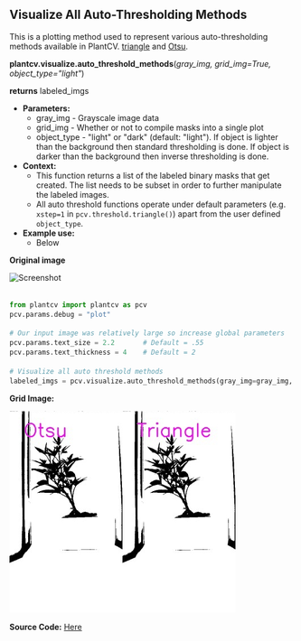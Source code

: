 ## Visualize All Auto-Thresholding Methods

This is a plotting method used to represent various auto-thresholding methods available in PlantCV. [triangle](triangle_threshold.md) and [Otsu](otsu_threshold.md).

**plantcv.visualize.auto_threshold_methods**(*gray_img, grid_img=True, object_type="light"*)

**returns** labeled_imgs

- **Parameters:**
    - gray_img - Grayscale image data
    - grid_img - Whether or not to compile masks into a single plot
    - object_type - "light" or "dark" (default: "light"). If object is lighter than the background then standard
    thresholding is done. If object is darker than the background then inverse thresholding is done.
- **Context:**
    - This function returns a list of the labeled binary masks that get created. The list needs to be subset in order to further
    manipulate the labeled images.
    - All auto threshold functions operate under default parameters (e.g. `xstep=1` in `pcv.threshold.triangle()`) apart from the
    user defined `object_type`.
- **Example use:**
    - Below

**Original image**

![Screenshot](img/tutorial_images/vis/original_image.jpg)

```python

from plantcv import plantcv as pcv
pcv.params.debug = "plot"

# Our input image was relatively large so increase global parameters
pcv.params.text_size = 2.2       # Default = .55
pcv.params.text_thickness = 4    # Default = 2

# Visualize all auto threshold methods  
labeled_imgs = pcv.visualize.auto_threshold_methods(gray_img=gray_img, grid_img=True, object_type="light")

```

**Grid Image:**

![Screenshot](img/documentation_images/visualize_auto_threshold_methods/all_thresholds.jpg)


**Source Code:** [Here](https://github.com/danforthcenter/plantcv/blob/master/plantcv/plantcv/visualize/auto_threshold_methods.py)
